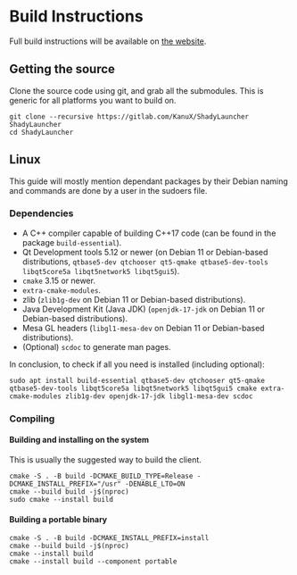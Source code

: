 # Build Instructions

Full build instructions will be available on [the website](https://prismlauncher.org/wiki/development/build-instructions/).

## Getting the source

Clone the source code using git, and grab all the submodules. This is generic for all platforms you want to build on.
```
git clone --recursive https://gitlab.com/KanuX/ShadyLauncher ShadyLauncher
cd ShadyLauncher
```

## Linux

This guide will mostly mention dependant packages by their Debian naming and commands are done by a user in the sudoers file.
### Dependencies

- A C++ compiler capable of building C++17 code (can be found in the package `build-essential`).
- Qt Development tools 5.12 or newer (on Debian 11 or Debian-based distributions, `qtbase5-dev qtchooser qt5-qmake qtbase5-dev-tools libqt5core5a libqt5network5 libqt5gui5`).
- `cmake` 3.15 or newer.
- `extra-cmake-modules`.
- zlib (`zlib1g-dev` on Debian 11 or Debian-based distributions).
- Java Development Kit (Java JDK) (`openjdk-17-jdk` on Debian 11 or Debian-based distributions).
- Mesa GL headers (`libgl1-mesa-dev` on Debian 11 or Debian-based distributions).
- (Optional) `scdoc` to generate man pages.

In conclusion, to check if all you need is installed (including optional):

```
sudo apt install build-essential qtbase5-dev qtchooser qt5-qmake qtbase5-dev-tools libqt5core5a libqt5network5 libqt5gui5 cmake extra-cmake-modules zlib1g-dev openjdk-17-jdk libgl1-mesa-dev scdoc
```

### Compiling
#### Building and installing on the system
This is usually the suggested way to build the client.

```
cmake -S . -B build -DCMAKE_BUILD_TYPE=Release -DCMAKE_INSTALL_PREFIX="/usr" -DENABLE_LTO=ON
cmake --build build -j$(nproc)
sudo cmake --install build
```

#### Building a portable binary

```
cmake -S . -B build -DCMAKE_INSTALL_PREFIX=install
cmake --build build -j$(nproc)
cmake --install build
cmake --install build --component portable
```

